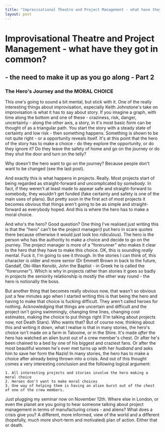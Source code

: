 ```yaml
---
title: "Improvisational Theatre and Project Management - what have they got in common?"
layout: post 
---
```


# Improvisational Theatre and Project Management - what have they got in common?  
## - the need to make it up as you go along - Part 2
### The Hero's Journey and the MORAL CHOICE
This one's going to sound a bit mental, but stick with it. One of the really interesting things about improvisation, especially Keith Johnstone's take on improvisation is what it has to say about story. If you imagine a graph, with time along the bottom and one of these - craziness, risk, danger, uncertainty - along the other axis, a story, in it's most basic form can be thought of as a triangular path.  You start the story with a steady state of certainty and low risk - then something happens.  Something is shown to be not quite right - or a opportunity reveals itself.  It's at this point that the hero of the story has to make a choice - do they explore the opportunity, or do they ignore it?  Do they leave the safety of home and go on the journey or do they shut the door and turn on the telly?

Why doesn't the hero want to go on the journey? Because people don't want to be changed (see the last post).

And exactly this is what happens in projects.  Really. Most projects start of being regarded as straight-forward and uncomplicated by *somebody*.  In fact, if they weren't at least made to appear safe and straight-forward to somebody, they wouldn't get funded (fake certainty and safety is one of the main uses of plans). But pretty soon in the first act of most projects it becomes obvious that things aren't going to be as simple and straight-forward as everybody hoped.  And this is where the hero has to make a moral choice.

And who's the hero?  Good question?  One thing I've realised just writing this is that the "hero" can't be the project manager(I put hero in scare quotes there because otherwise it would just look too ridiculous).  The hero is the person who has the authority to make a choice and decide to go on the journey. The project manager is more of a "forerunner" who makes it clear to the hero that they have to make this choice.  OK, this is sounding *really* mental. Fuck it, I'm going to see it through.  In the stories I can think of, this character is older and more senior (Dr Emmett Brown in back to the future, Gandalf, Obi-Wan Kenobi, John the Baptist - in Greek he is called the "forerunner").  Which is why in projects rather than stories it goes so badly in projects the seniority relationship is mostly the other way round - the hero is notionally the boss.

But another thing that becomes really obvious now, that wasn't so obvious just a few minutes ago when I started writing this is that being the hero and having to make that choice is fucking difficult.  They aren't called heroes for nothing.  Acknowledging that things are uncertain and difficult and the project isn't going swimmingly, changing time lines, changing cost estimates, making the choice to put things right (I'm talking about projects now, not Death Stars).  Who wants that?  But of course now, thinking about this and writing it down, what I realise is that in many stories, the hero's choice isn't made on a farm in Tatooine, or in the Shire.  It's made *after* the hero has watched an alien burst out of a crew member's chest.  Or after he's been chained to a bed by one of his biggest and craziest fans. Or after the most beautiful women he's ever met turns up with her *husband* and asks him to save her form the Nazis! In many stories, the hero has to make a choice after already being thrown into a crisis.  And out of this thought comes a very interesting conclusion and the following logical argument:

    1. All interesting projects and stories involve the hero making a moral choice
    2. Heroes don't want to make moral choices
    3. One way of helping them is having an alien burst out of the chest of one of the crew members.

Just plugging my seminar now on November 12th. Where else in London, or even the planet are you going to hear someone talking about project management in terms of manufacturing crises - and aliens?  What does a crisis give you?  A different, more informed, view of the world and a different (hopefully, much more short-term and motivated) plan of action. Either that or death.
